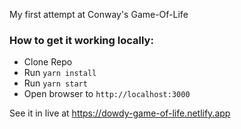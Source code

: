 My first attempt at Conway's Game-Of-Life

### How to get it working locally:

- Clone Repo
- Run `yarn install`
- Run `yarn start`
- Open browser to `http://localhost:3000`

See it in live at https://dowdy-game-of-life.netlify.app
